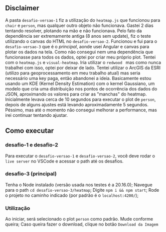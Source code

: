 ## Disclaimer

A pasta ``desafio-versao-1`` fiz a utilização do ``heatmap.js`` que funcionou para ``chair`` e ``person``, mas qualquer outro objeto não funcionava. Gastei 2 dias tentando resolver, plotando na mão e não funcionava. Pelo fato da dependência ser extremamente antiga (8 anos sem update), fiz o teste utilizando o canvas do HTML no ``desafio-versao-2``. Funcionou e fui para o ``desafio-versao-3`` que é o *principal*, aonde usei Angular e canvas para plotar os dados na tela. Como não consegui nem uma dependência que funcionasse para todos os dados, optei por criar meu próprio plot. Tentei com o ``heatmap.js`` e ``visual-heatmap``. Iria utilizar o ``redwood `` mas como nunca trabalhei com isso, optei por deixar de lado. Tentei utilizar o ArcGIS da ESRI (utilizo para geoprocessamento em meu trabalho atual) mas seria necessário uma key paga, então abandonei a ideia.
Basicamente estou usando um KDE (Kernel Density Estimation) com o kernel Gaussiano, um modelo que cria uma distribuição nos pontos de ocorrência dos dados do JSON, aproximando os valores para criar as "manchas" do heatmap.
Inicialmente levava cerca de 10 segundos para executar o plot de ``person``, depois de alguns ajustes está levando aproximadamente 5 segundos. Péssimo, mas até o momento não consegui melhorar a performance, mas irei continuar tentando ajustar.


## Como executar

### desafio-1 e desafio-2
Para executar o ``desafio-versao-1`` e ``desafio-versao-2``, você deve rodar o ``live server`` no VSCode e acessar o path até os desafios.


### desafio-3 (principal)
Tenha o Node instalado (versão usada nos testes é a 20.16.0);
Navegue para o path ``cd desafio-versao-3/heatmap``;
Digite ``npm i && npm start``;
Rode o projeto no caminho indicado (por padrão é o ``localhost:4200/``);

### Utilização
Ao iniciar, será selecionado o plot ``person`` como padrão. Mude conforme queira;
Caso queira fazer o download, clique no botão ``Download da Imagem``